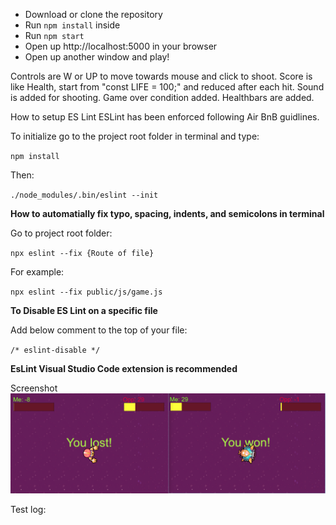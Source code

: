 - Download or clone the repository
- Run `npm install` inside
- Run `npm start`
- Open up http://localhost:5000 in your browser
- Open up another window and play!

Controls are W or UP to move towards mouse and click to shoot.
Score is like Health, start from "const LIFE = 100;" and reduced after each hit.
Sound is added for shooting.
Game over condition added.
Healthbars are added.

How to setup ES Lint
ESLint has been enforced following Air BnB guidlines.

To initialize go to the project root folder in terminal and type:

`npm install`

Then:

`./node_modules/.bin/eslint --init`

**How to automatially fix typo, spacing, indents, and semicolons in terminal**

Go to project root folder:

`npx eslint --fix {Route of file}`

For example:

`npx eslint --fix public/js/game.js`

**To Disable ES Lint on a specific file**

Add below comment to the top of your file:

`/* eslint-disable */`

**EsLint Visual Studio Code extension is recommended**

Screenshot
![alt text](misc/screen-snapshot-multi.png 'screenshot')

Test log:
